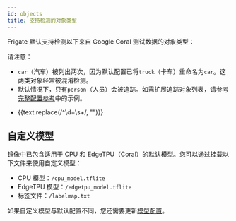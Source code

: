 ```yaml
---
id: objects
title: 支持检测的对象类型
---
```


<script setup>
import labels from "../labelmap.txt?raw";
</script>

Frigate 默认支持检测以下来自 Google Coral 测试数据的对象类型：

请注意：
- `car`（汽车）被列出两次，因为默认配置已将`truck`（卡车）重命名为`car`。这两类对象经常被混淆检测。
- 默认情况下，只有`person`（人员）会被追踪。如需扩展追踪对象列表，请参考[完整配置参考](reference.md)中的示例。

<ul>
  <li v-for='text in labels.split("\n")' :key='text'>
    {{text.replace(/^\d+\s+/, "")}}
  </li>
</ul>

## 自定义模型

镜像中已包含适用于 CPU 和 EdgeTPU（Coral）的默认模型。您可以通过挂载以下文件来使用自定义模型：

- CPU 模型：`/cpu_model.tflite`
- EdgeTPU 模型：`/edgetpu_model.tflite`
- 标签文件：`/labelmap.txt`

如果自定义模型与默认配置不同，您还需要更新[模型配置](advanced.md#model)。